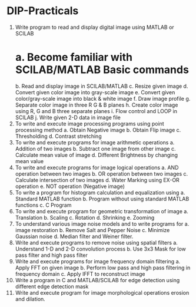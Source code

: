 # DIP-Practicals
1. Write program to read and display digital image using MATLAB or SCILAB
   # a. Become familiar with SCILAB/MATLAB Basic commands
    b. Read and display image in SCILAB/MATLAB
    c. Resize given image
    d. Convert given color image into gray-scale image
    e. Convert given color/gray-scale image into black & white image
    f. Draw image profile
    g. Separate color image in three R G & B planes
    h. Create color image using R, G and B three separate planes
    i. Flow control and LOOP in SCILAB
    j. Write given 2-D data in image file
2. To write and execute image processing programs using point processing method
    a. Obtain Negative image
    b. Obtain Flip image
    c. Thresholding
    d. Contrast stretching
3. To write and execute programs for image arithmetic operations
    a. Addition of two images
    b. Subtract one image from other image
    c. Calculate mean value of image
    d. Different Brightness by changing mean value
4. To write and execute programs for image logical operations
    a. AND operation between two images
    b. OR operation between two images
    c. Calculate intersection of two images
    d. Water Marking using EX-OR operation
    e. NOT operation (Negative image)
5. To write a program for histogram calculation and equalization using
    a. Standard MATLAB function
    b. Program without using standard MATLAB functions
    c. C Program
6. To write and execute program for geometric transformation of image
    a. Translation
    b. Scaling
    c. Rotation
    d. Shrinking
    e. Zooming
7. To understand various image noise models and to write programs for
    a. image restoration
    b. Remove Salt and Pepper Noise
    c. Minimize Gaussian noise
    d. Median filter and Weiner filter.
8. Write and execute programs to remove noise using spatial filters
    a. Understand 1-D and 2-D convolution process
    b. Use 3x3 Mask for low pass filter and high pass filter
9. Write and execute programs for image frequency domain filtering
    a. Apply FFT on given image
    b. Perform low pass and high pass filtering in frequency domain
    c. Apply IFFT to reconstruct image
10. Write a program in C and MATLAB/SCILAB for edge detection using different edge
detection mask
11. Write and execute program for image morphological operations erosion and dilation.
